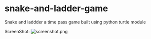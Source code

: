 # snake-and-ladder-game

Snake and laddder a time pass game built using python turtle module

ScreenShot:
![screenshot.png](https://github.com/adigapranava/snake-and-ladder-game/blob/master/screenshots/screenshot.png?raw=true)
